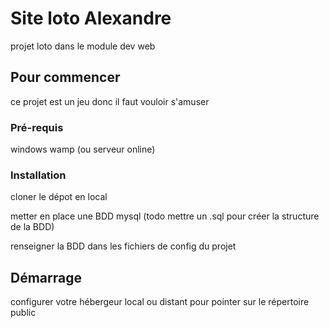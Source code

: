 # Site loto Alexandre

projet loto dans le module dev web

## Pour commencer

ce projet est un jeu donc il faut vouloir s'amuser

### Pré-requis

windows
wamp (ou serveur online)

### Installation

cloner le dépot en local

metter en place une BDD mysql (todo mettre un .sql pour créer la structure de la BDD)

renseigner la BDD dans les fichiers de config du projet



## Démarrage

configurer votre hébergeur local ou distant pour pointer sur le répertoire public
